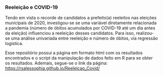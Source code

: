### Reeleição e COVID-19

Tendo em vista o recorde de candidatos a prefeito(a) reeleitos nas eleições municipais de 2020, investigou-se se uma variável diretamente relacionada a pandemia (número de óbitos acumulados por COVID-19 até um dia antes da eleição) influenciou a reeleição desses candidatos. Para isso, realizou-se uma análise univariada entre reeleição e número de óbitos, via regressão logística. 

Esse repositório possui a página em formato html com os resultados encontrados e o script da manipulação de dados feito em R para se obter os resultados. 
Ademais, segue-se o link da página: https://rsalessophia.github.io/Reeleicao_Covid/

